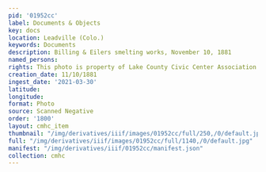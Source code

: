 ```yaml
---
pid: '01952cc'
label: Documents & Objects
key: docs
location: Leadville (Colo.)
keywords: Documents
description: Billing & Eilers smelting works, November 10, 1881
named_persons: 
rights: This photo is property of Lake County Civic Center Association.
creation_date: 11/10/1881
ingest_date: '2021-03-30'
latitude: 
longitude: 
format: Photo
source: Scanned Negative
order: '1800'
layout: cmhc_item
thumbnail: "/img/derivatives/iiif/images/01952cc/full/250,/0/default.jpg"
full: "/img/derivatives/iiif/images/01952cc/full/1140,/0/default.jpg"
manifest: "/img/derivatives/iiif/01952cc/manifest.json"
collection: cmhc
---
```

